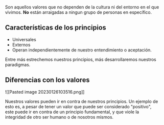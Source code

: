 Son aquellos valores que no dependen de la cultura ni del entorno en el que vivimos. **No** están arraigadas a ningun grupo de personas en específico.

## Características de los principios

- Universales
- Externos
- Operan independientemente de nuestro entendimiento o aceptación.

Entre más estrechemos nuestros principios, más desarrollaremos nuestros paradigmas.

## Diferencias con los valores

![[Pasted image 20230126103516.png]]

Nuestros valores pueden ir en contra de nuestros principios. Un ejemplo de esto es, a pesar de tener un valor que puede ser considerado "positivo", este puede ir en contra de un principio fundamental, y que viole la integridad de otro ser humano o de nosotros mismos.